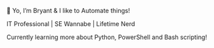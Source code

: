 👋 Yo, I’m Bryant & I like to Automate things!

IT Professional | SE Wannabe | Lifetime Nerd

Currently learning more about Python, PowerShell and Bash scripting!

<!---
awfullyavg/awfullyavg is a ✨ special ✨ repository because its `README.md` (this file) appears on your GitHub profile.
You can click the Preview link to take a look at your changes.
--->
